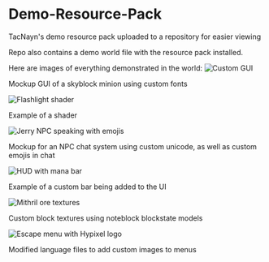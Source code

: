# Demo-Resource-Pack
TacNayn's demo resource pack uploaded to a repository for easier viewing

Repo also contains a demo world file with the resource pack installed.



Here are images of everything demonstrated in the world:
![Custom GUI](https://github.com/IanK9988/Demo-Resource-Pack/blob/main/img/1.png?raw=true)

Mockup GUI of a skyblock minion using custom fonts



![Flashlight shader](https://github.com/IanK9988/Demo-Resource-Pack/blob/main/img/2.png?raw=true)

Example of a shader



![Jerry NPC speaking with emojis](https://github.com/IanK9988/Demo-Resource-Pack/blob/main/img/3.png?raw=true)

Mockup for an NPC chat system using custom unicode, as well as custom emojis in chat



![HUD with mana bar](https://github.com/IanK9988/Demo-Resource-Pack/blob/main/img/4.png?raw=true)

Example of a custom bar being added to the UI



![Mithril ore textures](https://github.com/IanK9988/Demo-Resource-Pack/blob/main/img/5.png?raw=true)

Custom block textures using noteblock blockstate models



![Escape menu with Hypixel logo](https://github.com/IanK9988/Demo-Resource-Pack/blob/main/img/6.png?raw=true)

Modified language files to add custom images to menus
